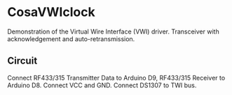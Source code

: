 CosaVWIclock
=============
Demonstration of the Virtual Wire Interface (VWI) driver.
Transceiver with acknowledgement and auto-retransmission.

Circuit
-------
Connect RF433/315 Transmitter Data to Arduino D9, RF433/315
Receiver to Arduino D8. Connect VCC and GND. Connect DS1307
to TWI bus.





